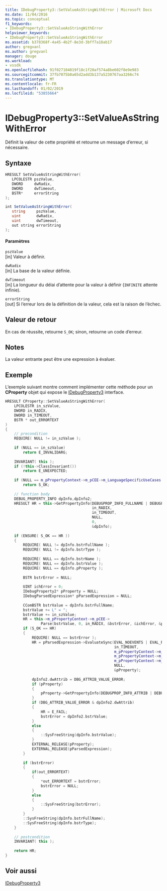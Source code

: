 ```yaml
---
title: IDebugProperty3::SetValueAsStringWithError | Microsoft Docs
ms.date: 11/04/2016
ms.topic: conceptual
f1_keywords:
- IDebugProperty3::SetValueAsStringWithError
helpviewer_keywords:
- IDebugProperty3::SetValueAsStringWithError
ms.assetid: b378368f-4a45-4b2f-8e3d-3bff7a18ab17
author: gregvanl
ms.author: gregvanl
manager: douge
ms.workload:
- vssdk
ms.openlocfilehash: 91f027104019f18c1f20af574a8be602f8e9e983
ms.sourcegitcommit: 37fb7075b0a65d2add3b137a5230767aa3266c74
ms.translationtype: MT
ms.contentlocale: fr-FR
ms.lasthandoff: 01/02/2019
ms.locfileid: "53855664"
---
```

# <a name="idebugproperty3setvalueasstringwitherror"></a>IDebugProperty3::SetValueAsStringWithError
Définit la valeur de cette propriété et retourne un message d’erreur, si nécessaire.  
  
## <a name="syntax"></a>Syntaxe  
  
```cpp  
HRESULT SetValueAsStringWithError(  
   LPCOLESTR pszValue,  
   DWORD     dwRadix,  
   DWORD     dwTimeout,  
   BSTR*     errorString  
);  
```  
  
```csharp  
int SetValueAsStringWithError(  
   string     pszValue,  
   uint       dwRadix,  
   uint       dwTimeout,  
   out string errorString  
);  
```  
  
#### <a name="parameters"></a>Paramètres  
 `pszValue`  
 [in] Valeur à définir.  
  
 `dwRadix`  
 [in] La base de la valeur définie.  
  
 `dwTimeout`  
 [in] La longueur du délai d’attente pour la valeur à définir (`INFINITE` attente infinie).  
  
 `errorString`  
 [out] Si l’erreur lors de la définition de la valeur, cela est la raison de l’échec.  
  
## <a name="return-value"></a>Valeur de retour  
 En cas de réussite, retourne `S_OK`; sinon, retourne un code d’erreur.  
  
## <a name="remarks"></a>Notes  
 La valeur entrante peut être une expression à évaluer.  
  
## <a name="example"></a>Exemple  
 L’exemple suivant montre comment implémenter cette méthode pour un **CProperty** objet qui expose le [IDebugProperty3](../../../extensibility/debugger/reference/idebugproperty3.md) interface.  
  
```cpp  
HRESULT CProperty::SetValueAsStringWithError(   
    LPCOLESTR in_szValue,  
    DWORD in_RADIX,  
    DWORD in_TIMEOUT,   
    BSTR * out_ERRORTEXT  
)  
{  
    // precondition  
    REQUIRE( NULL != in_szValue );  
  
    if (NULL == in_szValue)  
        return E_INVALIDARG;  
  
    INVARIANT( this );  
    if (!this->ClassInvariant())  
        return E_UNEXPECTED;  
  
    if (NULL == m_pPropertyContext->m_pCEE->m_LanguageSpecificUseCases.pfSetValue)  
        return S_OK;  
  
    // function body  
    DEBUG_PROPERTY_INFO dpInfo,dpInfo2;  
    HRESULT HR = this->GetPropertyInfo(DEBUGPROP_INFO_FULLNAME | DEBUGPROP_INFO_ATTRIB | DEBUGPROP_INFO_TYPE | DEBUGPROP_INFO_VALUE_AUTOEXPAND,  
                                       in_RADIX,  
                                       in_TIMEOUT,  
                                       NULL,  
                                       0,  
                                       &dpInfo);  
  
    if (ENSURE( S_OK == HR ))  
    {  
        REQUIRE( NULL != dpInfo.bstrFullName );  
        REQUIRE( NULL != dpInfo.bstrType );  
  
        REQUIRE( NULL == dpInfo.bstrName );  
        REQUIRE( NULL == dpInfo.bstrValue );  
        REQUIRE( NULL == dpInfo.pProperty );  
  
        BSTR bstrError = NULL;  
  
        UINT ichError = 0;  
        IDebugProperty2* pProperty = NULL;  
        IDebugParsedExpression* pParsedExpression = NULL;  
  
        CComBSTR bstrValue = dpInfo.bstrFullName;  
        bstrValue += L" = ";  
        bstrValue += in_szValue;  
        HR = this->m_pPropertyContext->m_pCEE->  
                Parse(bstrValue, 0, in_RADIX, &bstrError, &ichError, &pParsedExpression);  
        if (S_OK == HR)  
        {  
            REQUIRE( NULL == bstrError );  
            HR = pParsedExpression->EvaluateSync(EVAL_NOEVENTS | EVAL_RETURNVALUE,  
                                                 in_TIMEOUT,  
                                                 m_pPropertyContext->m_pSymbolProvider,  
                                                 m_pPropertyContext->m_pAddress,  
                                                 m_pPropertyContext->m_pBinder,  
                                                 NULL,  
                                                 &pProperty);  
  
            dpInfo2.dwAttrib = DBG_ATTRIB_VALUE_ERROR;  
            if (pProperty)  
            {  
                pProperty->GetPropertyInfo(DEBUGPROP_INFO_ATTRIB | DEBUGPROP_INFO_VALUE,10,in_TIMEOUT,NULL,0,&dpInfo2);  
            }  
            if (DBG_ATTRIB_VALUE_ERROR & dpInfo2.dwAttrib)  
            {  
                HR = E_FAIL;  
                bstrError = dpInfo2.bstrValue;  
            }  
            else  
            {  
                ::SysFreeString(dpInfo.bstrValue);  
            }  
            EXTERNAL_RELEASE(pProperty);  
            EXTERNAL_RELEASE(pParsedExpression);          
        }  
  
        if (bstrError)  
        {  
            if(out_ERRORTEXT)  
            {  
                *out_ERRORTEXT = bstrError;  
                bstrError = NULL;  
            }  
            else  
            {  
                ::SysFreeString(bstrError);  
            }  
        }  
        ::SysFreeString(dpInfo.bstrFullName);  
        ::SysFreeString(dpInfo.bstrType);  
    }  
  
    // postcondition  
    INVARIANT( this );  
  
    return HR;  
}  
```  
  
## <a name="see-also"></a>Voir aussi  
 [IDebugProperty3](../../../extensibility/debugger/reference/idebugproperty3.md)